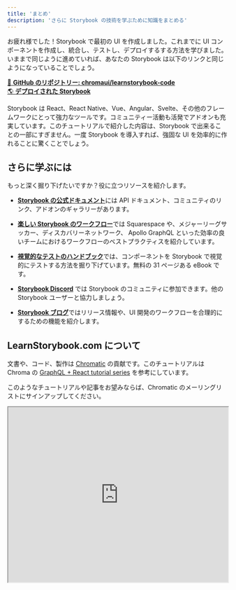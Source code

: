 ```yaml
---
title: 'まとめ'
description: 'さらに Storybook の技術を学ぶために知識をまとめる'
---
```


お疲れ様でした！Storybook で最初の UI を作成しました。これまでに UI コンポーネントを作成し、統合し、テストし、デプロイするする方法を学びました。いままで同じように進めていれば、あなたの Storybook は以下のリンクと同じようになっていることでしょう。

[📕 **GitHub のリポジトリー: chromaui/learnstorybook-code**](https://github.com/chromaui/learnstorybook-code)
<br/>
[🌎 **デプロイされた Storybook**](https://clever-banach-415c03.netlify.com/)

Storybook は React、React Native、Vue、Angular、Svelte、その他のフレームワークにとって強力なツールです。コミュニティー活動も活発でアドオンも充実しています。このチュートリアルで紹介した内容は、Storybook で出来ることの一部にすぎません。一度 Storybook を導入すれば、強固な UI を効率的に作れることに驚くことでしょう。

## さらに学ぶには

もっと深く掘り下げたいですか？役に立つリソースを紹介します。

- [**Storybook の公式ドキュメント**](https://storybook.js.org/basics/introduction/)には API ドキュメント、コミュニティのリンク、アドオンのギャラリーがあります。

- [**楽しい Storybook のワークフロー**](https://blog.hichroma.com/the-delightful-storybook-workflow-b322b76fd07)では Squarespace や、メジャーリーグサッカー、ディスカバリーネットワーク、 Apollo GraphQL といった効率の良いチームにおけるワークフローのベストプラクティスを紹介しています。

- [**視覚的なテストのハンドブック**](https://www.chromatic.com/book/visual-testing-handbook)では、コンポーネントを Storybook で視覚的にテストする方法を掘り下げています。無料の 31 ページある eBook です。

- [**Storybook Discord**](https://discord.gg/UUt2PJb) では Storybook のコミュニティに参加できます。他の Storybook ユーザーと協力しましょう。

- [**Storybook ブログ**](https://medium.com/storybookjs)ではリリース情報や、UI 開発のワークフローを合理的にするための機能を紹介します。

## LearnStorybook.com について

文書や、コード、製作は [Chromatic](http://blog.hichroma.com/) の貢献です。このチュートリアルは Chroma の [GraphQL + React tutorial series](https://blog.hichroma.com/graphql-react-tutorial-part-1-6-d0691af25858) を参考にしています。

このようなチュートリアルや記事をお望みならば、Chromatic のメーリングリストにサインアップしてください。

<iframe style="height:400px;width:100%;max-width:800px;margin:0px auto;" src="https://upscri.be/bface0?as_embed"></iframe>
